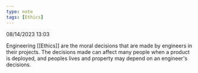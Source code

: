```yaml
---
type: note
tags: [Ethics]
---
```

08/14/2023 13:03

 

Engineering [[Ethics]] are the moral decisions that are made by engineers in their projects. The decisions made can affect many people when a product is deployed, and peoples lives and property may depend on an engineer's decisions.